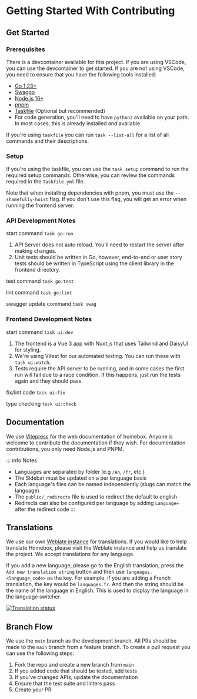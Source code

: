 # Getting Started With Contributing

## Get Started

### Prerequisites

There is a devcontainer available for this project. If you are using VSCode, you can use the devcontainer to get started. If you are not using VSCode, you need to ensure that you have the following tools installed:

- [Go 1.23+](https://golang.org/doc/install)
- [Swaggo](https://github.com/swaggo/swag)
- [Node.js 16+](https://nodejs.org/en/download/)
- [pnpm](https://pnpm.io/installation)
- [Taskfile](https://taskfile.dev/#/installation) (Optional but recommended)
- For code generation, you'll need to have `python3` available on your path. In most cases, this is already installed and available.

If you're using `taskfile` you can run `task --list-all` for a list of all commands and their descriptions.

### Setup

If you're using the taskfile, you can use the `task setup` command to run the required setup commands. Otherwise, you can review the commands required in the `Taskfile.yml` file.

Note that when installing dependencies with pnpm, you must use the `--shamefully-hoist` flag. If you don't use this flag, you will get an error when running the frontend server.

### API Development Notes
start command `task go:run`

1. API Server does not auto reload. You'll need to restart the server after making changes.
2. Unit tests should be written in Go, however, end-to-end or user story tests should be written in TypeScript using the client library in the frontend directory.

test command `task go:test`

lint command `task go:lint`

swagger update command `task swag`

### Frontend Development Notes

start command `task ui:dev`

1. The frontend is a Vue 3 app with Nuxt.js that uses Tailwind and DaisyUI for styling.
2. We're using Vitest for our automated testing. You can run these with `task ui:watch`.
3. Tests require the API server to be running, and in some cases the first run will fail due to a race condition. If this happens, just run the tests again and they should pass.

fix/lint code `task ui:fix`

type checking `task ui:check`

## Documentation
We use [Vitepress](https://vitepress.dev/) for the web documentation of homebox. Anyone is welcome to contribute the documentation if they wish.
For documentation contributions, you only need Node.js and PNPM.

::: info Notes
- Languages are separated by folder (e.g `/en`, `/fr`, etc.)
- The Sidebar must be updated on a per language basis
- Each language's files can be named independently (slugs can match the language)
- The `public/_redirects` file is used to redirect the default to english
- Redirects can also be configured per language by adding `Language=` after the redirect code
:::

## Translations
We use our own [Weblate instance](https://translate.sysadminsmedia.com/projects/homebox/) for translations. If you would like to help translate Homebox, please visit the 
Weblate instance and help us translate the project. We accept translations for any language.

If you add a new language, please go to the English translation, press the `Add new translation string` button and then
use `languages.<language_code>` as the key. For example, if you are adding a French translation, the key would be `languages.fr`.
And then the string should be the name of the language in English. This is used to display the language in the language switcher.

[![Translation status](http://translate.sysadminsmedia.com/widget/homebox/multi-auto.svg)](http://translate.sysadminsmedia.com/engage/homebox/)

## Branch Flow
We use the `main` branch as the development branch. All PRs should be made to the `main` branch from a feature branch.
To create a pull request you can use the following steps:

1. Fork the repo and create a new branch from `main`
2. If you added code that should be tested, add tests
3. If you've changed APIs, update the documentation
4. Ensure that the test suite and linters pass
5. Create your PR

